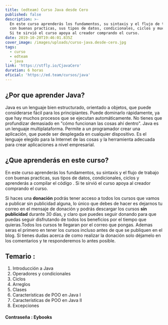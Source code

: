 ```yaml
---
title: (edteam) Curso Java desde Cero
published: false
description: >-
  En este curso aprenderás los fundamentos, su sintaxis y el flujo de trabajo
  con buenas practicas, sus tipos de datos, condicionales, ciclos y mucho mas.
  Si te sirvió el curso apoya al creador comprando el curso.
date: 2019-10-20T19:46:01.835Z
cover_image: /images/uploads/curso-java.desde-cero.jpg
tags:
  - curso
  - edteam
  - java
link: 'https://stfly.io/CjavaCero'
duration: 6 horas
oficial: 'https://ed.team/cursos/java'
---
```

## ¿Por que aprender Java?

Java es un lenguaje bien estructurado, orientado a objetos, que puede considerarse fácil para los principiantes. Puede dominarlo rápidamente, ya que hay muchos procesos que se ejecutan automáticamente. No tienes que profundizar demasiado en "cómo funcionan las cosas ahí dentro". Java es un lenguaje multiplataforma. Permite a un programador crear una aplicación, que puede ser desplegada en cualquier dispositivo. Es el lenguaje elegido para la Internet de las cosas y la herramienta adecuada para crear aplicaciones a nivel empresarial.

## ¿Que aprenderás en este curso?

En este curso aprenderás los fundamentos, su sintaxis y el flujo de trabajo con buenas practicas, sus tipos de datos, condicionales, ciclos y aprenderás a compilar el código . Si te sirvió el curso apoya al creador comprando el curso.

Si haces una **donación** podrás tener acceso a todos los cursos que vamos a publicar sin publicidad alguna, lo único que debes de hacer es dejarnos tu correo en el mensaje de donación y podrás descargar los cursos **sin publicidad** durante 30 días, y claro que puedes seguir donando para que puedas seguir disfrutando de todos los beneficios por el tiempo que quieras.Todos los cursos te llegaran por el correo que pongas. Ademas seras el primero en tener los cursos incluso antes de que se publiquen en el blog. Si tienes dudas acerca de como realizar la donación solo déjamelo en los comentarios y te responderemos lo antes posible.

## Temario :

1. Introducción a Java
2. Operadores y condicionales
3. Ciclos
4. Arreglos
5. Clases
6. Características de POO en Java I
7. Características de POO en Java II
8. Excepciones

#### Contraseña : Eybooks
